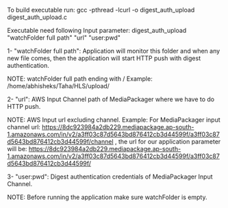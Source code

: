 To build executable run: gcc -pthread -lcurl -o digest_auth_upload digest_auth_upload.c

Executable need following Input parameter:
 digest_auth_upload "watchFolder full path" "url" "user:pwd"

1- "watchFolder full path": Application will monitor this folder and when any new file comes, then the application will start HTTP push with digest authentication.

NOTE: watchFolder full path ending with /
Example: /home/abhisheks/Taha/HLS/upload/

2- "url": AWS Input Channel path of MediaPackager where we have to do HTTP push.

NOTE: AWS Input url excluding channel. Example:
For MediaPackager input channel url: https://8dc923984a2db229.mediapackage.ap-south-1.amazonaws.com/in/v2/a3ff03c87d5643bd876412cb3d44599f/a3ff03c87d5643bd876412cb3d44599f/channel
, the url for our application parameter will be:
https://8dc923984a2db229.mediapackage.ap-south-1.amazonaws.com/in/v2/a3ff03c87d5643bd876412cb3d44599f/a3ff03c87d5643bd876412cb3d44599f/

3- "user:pwd": Digest authentication credentials of MediaPackager Input Channel.


NOTE: Before running the application make sure watchFolder is empty.